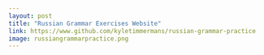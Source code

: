 ```yaml
---
layout: post
title: "Russian Grammar Exercises Website"
link: https://www.github.com/kyletimmermans/russian-grammar-practice
image: russiangrammarpractice.png
---
```

